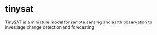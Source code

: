 # tinysat
TinySAT is a miniature model for remote sensing and earth observation to investiage change detection and forecasting
